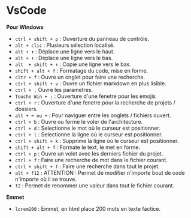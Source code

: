 # VsCode

**Pour Windows**

- `ctrl + shift + p` : Ouverture du panneau de contrôle.
- `alt + clic` : Plusieurs sélection localisé.
- `alt + ⬆` : Déplace une ligne vers le haut.
- `alt + ⬇` : Déplace une ligne vers le bas.
- `alt  + shift + ⬇` : Copie une ligne vers le bas.
- `shift + alt + f` : Formatage du code, mise en forme.
- `cltr + f` : Ouvre un onglet pour faire une recherche.
- `ctrl + shift + v` : Ouvre un fichier markdown en plus lisible.
- `ctrl + ,` Ouvre les parametres.
- `Touche Win + ;` : Ouverture d'une fenetre pour les emojis
- `ctrl + r` : Ouverture d'une fenetre pour la recherche de projets / dossiers.
- `alt + ➡ ou ⬅` : Pour naviguer entre les onglets / fichiers ouvert.
- `ctrl + b` : Ouvre ou ferme le voler de l'architecture.
- `ctrl + d` : Selectionne le mot où le curseur est positionner.
- `ctrl + l` : Selectionne la ligne où le curseur est positionner.
- `ctrl + shift + k` : Supprime la ligne où le curseur est positionner.
- `shift + alt + f` : Formate le text, le met en forme.
- `ctrl + p` : Ouvre un volet avec les derniers fichier du projet.
- `ctrl + f` : Faire une recherche de mot dans le fichier courant.
- `ctrl + shift + f` : Faire une recherche dans tout le projet.
- `alt + f12` :  ATTENTION : Permet de modifier n'importe bout de code n'importe où il se trouve.
- `f2` : Permet de renommer une valeur dans tout le fichier courant.

**Emmet**

- `lorem200` : Emmet, en html place 200 mots en texte factice.
